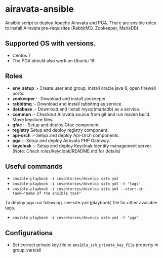 # airavata-ansible

Ansible script to deploy Apache Airavata and PGA. 
There are ansible roles to install Airavata pre-requisites (RabbitMQ, Zookeeper, MariaDB).

## Supported OS with versions.

- Centos 7
- The PGA should also work on Ubuntu 16

## Roles

- **env_setup** :- Create user and group, install oracle java 8, open firewall ports.
- **zookeeper** :- Download and install zookeeper.
- **rabbitmq** :- Download and install rabbitmq as service.
- **database** :- Download and install mysql(mariadb) as a service.
- **common** :- Checkout Airavata source from git and run maven build. Move keystore files.
- **gfac** :- Setup and deploy Gfac component.
- **registry** Setup and deploy registry component.
- **api-orch** :- Setup and deploy Api-Orch components.
- **pga** :- Setup and deploy Airavata PHP Gateway.
- **keycloak** :- Setup and deploy Keycloak Identity management server. (Note: Check roles/keycloak/README.md for details)

## Useful commands

- `ansible-playbook -i inventories/develop site.yml`
- `ansible-playbook -i inventories/develop site.yml -t "tags"`
- `ansible-playbook -i inventories/develop site.yml --start-at-task="name of the ansible task"`

To deploy pga run following. see site.yml (playbook) file for other available tags.

- `ansible-playbook -i inventories/develop site.yml -t "pga"`

## Configurations

- Set correct private key file to `ansible_ssh_private_key_file` property in group_vars/all
